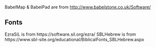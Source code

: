 BabelMap & BabelPad are from http://www.babelstone.co.uk/Software/ <br>
<h2> Fonts </h2>
EzraSiL is from https://software.sil.org/ezra/
SBLHebrew is from https://www.sbl-site.org/educational/BiblicalFonts_SBLHebrew.aspx
